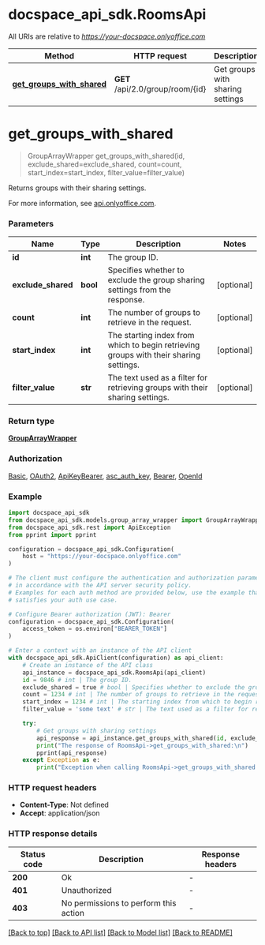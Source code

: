 # docspace_api_sdk.RoomsApi

All URIs are relative to *https://your-docspace.onlyoffice.com*

Method | HTTP request | Description
------------- | ------------- | -------------
[**get_groups_with_shared**](#get_groups_with_shared) | **GET** /api/2.0/group/room/{id} | Get groups with sharing settings


# **get_groups_with_shared**
> GroupArrayWrapper get_groups_with_shared(id, exclude_shared=exclude_shared, count=count, start_index=start_index, filter_value=filter_value)

Returns groups with their sharing settings.

For more information, see [api.onlyoffice.com]().

### Parameters


Name | Type | Description  | Notes
------------- | ------------- | ------------- | -------------
 **id** | **int**| The group ID. | 
 **exclude_shared** | **bool**| Specifies whether to exclude the group sharing settings from the response. | [optional] 
 **count** | **int**| The number of groups to retrieve in the request. | [optional] 
 **start_index** | **int**| The starting index from which to begin retrieving groups with their sharing settings. | [optional] 
 **filter_value** | **str**| The text used as a filter for retrieving groups with their sharing settings. | [optional] 

### Return type

[**GroupArrayWrapper**](GroupArrayWrapper.md)

### Authorization

[Basic](../README.md#Basic), [OAuth2](../README.md#OAuth2), [ApiKeyBearer](../README.md#ApiKeyBearer), [asc_auth_key](../README.md#asc_auth_key), [Bearer](../README.md#Bearer), [OpenId](../README.md#OpenId)

### Example


```python
import docspace_api_sdk
from docspace_api_sdk.models.group_array_wrapper import GroupArrayWrapper
from docspace_api_sdk.rest import ApiException
from pprint import pprint

configuration = docspace_api_sdk.Configuration(
    host = "https://your-docspace.onlyoffice.com"
)

# The client must configure the authentication and authorization parameters
# in accordance with the API server security policy.
# Examples for each auth method are provided below, use the example that
# satisfies your auth use case.

# Configure Bearer authorization (JWT): Bearer
configuration = docspace_api_sdk.Configuration(
    access_token = os.environ["BEARER_TOKEN"]
)

# Enter a context with an instance of the API client
with docspace_api_sdk.ApiClient(configuration) as api_client:
    # Create an instance of the API class
    api_instance = docspace_api_sdk.RoomsApi(api_client)
    id = 9846 # int | The group ID.
    exclude_shared = true # bool | Specifies whether to exclude the group sharing settings from the response. (optional)
    count = 1234 # int | The number of groups to retrieve in the request. (optional)
    start_index = 1234 # int | The starting index from which to begin retrieving groups with their sharing settings. (optional)
    filter_value = 'some text' # str | The text used as a filter for retrieving groups with their sharing settings. (optional)

    try:
        # Get groups with sharing settings
        api_response = api_instance.get_groups_with_shared(id, exclude_shared=exclude_shared, count=count, start_index=start_index, filter_value=filter_value)
        print("The response of RoomsApi->get_groups_with_shared:\n")
        pprint(api_response)
    except Exception as e:
        print("Exception when calling RoomsApi->get_groups_with_shared: %s\n" % e)
```



### HTTP request headers

 - **Content-Type**: Not defined
 - **Accept**: application/json


### HTTP response details

| Status code | Description | Response headers |
|-------------|-------------|------------------|
**200** | Ok |  -  |
**401** | Unauthorized |  -  |
**403** | No permissions to perform this action |  -  |

[[Back to top]](#) [[Back to API list]](../README.md#documentation-for-api-endpoints) [[Back to Model list]](../README.md#documentation-for-models) [[Back to README]](../README.md)

